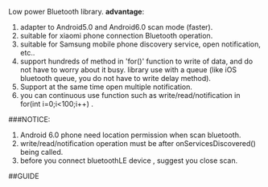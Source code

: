 
Low power Bluetooth library. **advantage**:

1. adapter to Android5.0 and Android6.0 scan mode (faster).
2. suitable for xiaomi phone connection Bluetooth operation.
3. suitable for Samsung mobile phone discovery service, open notification, etc..
4. support hundreds of method in 'for()' function to write of data, and do not have to worry about it busy.
library use with a queue (like iOS bluetooth queue, you do not have to write delay method).
5. Support at the same time open multiple notification.
6. you can continuous use function such as write/read/notification in for(int i=0;i<100;i++) .

###NOTICE:

1. Android 6.0 phone need location permission when scan bluetooth.
2. write/read/notification operation must be after onServicesDiscovered() being called.
3. before you connect bluetoothLE device , suggest you close scan.

##GUIDE


